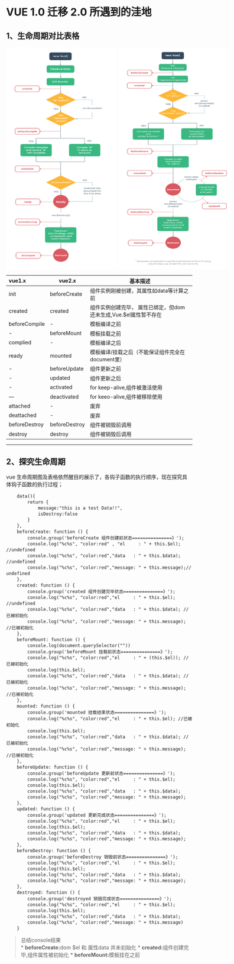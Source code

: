 # VUE 1.0 迁移 2.0 所遇到的洼地
## 1、生命周期对比表格
<div style="display: block;width: 700px;max-height: 800px;white-space: nowrap;">
	<span style="display: inline-block; width: 300px">
		<img src="./assets/img/lifecycle-vue1.png" alt="vue1.x 生命周期图" width="400" height="600">
	</span>
	<span style="display: inline-block; width: 300px">
		<img src="./assets/img/lifecycle-vue2.png" alt="vue2.x 生命周期图" width="400" height="600">
	</span>
</div>

|	vue1.x		| 	vue2.x   	|	 		基本描述															|
|	:---		|		---	 	|		     ---															|
|	init		| beforeCreate  |	组件实例刚被创建，其属性如data等计算之前										|
|	created		|	created		|	组件实例创建完毕，	属性已绑定，但dom还未生成,Vue.$el属性暂不存在				|
| beforeCompile |    - 			|	模板编译之前																|
|	-			| beforeMount   |	模板挂载之前																|
|  complied		|	 -			|	模板编译之后																|
|  ready		|   mounted 	|	模板编译/挂载之后（不能保证组件完全在document里）							|
|	-			|	beforeUpdate|	组件更新之前																|
|	-			|	updated		|	组件更新之后																|
|	-			|	activated	|	for keep-alive,组件被激活使用												|
|	—			|	deactivated |	for keeo-alive,组件被移除使用												|
|	attached	|	-			|	废弃																		|
|	deattached	|	-			|	废弃																		|
| beforeDestroy | beforeDestroy |	组件被销毁前调用															|
| destroy 		| destroy 		|	组件被销毁后调用															|

---
## 2、探究生命周期
vue 生命周期图及表格依然醒目的展示了，各钩子函数的执行顺序，现在探究具体钩子函数的执行过程；
```script
	data(){
    	return {
    		message:"this is a test Data!!",
            isDestroy:false
    	}
    }, 
    beforeCreate: function () {
        console.group('beforeCreate 组件创建前状态===============》');
        console.log("%c%s", "color:red" , "el     : " + this.$el); //undefined
        console.log("%c%s", "color:red","data   : " + this.$data); //undefined 
        console.log("%c%s", "color:red","message: " + this.message);// undefined
    },
    created: function () {
        console.group('created 组件创建完毕状态===============》');
        console.log("%c%s", "color:red","el     : " + this.$el); //undefined
        console.log("%c%s", "color:red","data   : " + this.$data); //已被初始化 
        console.log("%c%s", "color:red","message: " + this.message); //已被初始化
    },
    beforeMount: function () {
    	console.log(document.querySelector(""))
        console.group('beforeMount 挂载前状态===============》');
        console.log("%c%s", "color:red","el     : " + (this.$el)); //已被初始化
        console.log(this.$el);
        console.log("%c%s", "color:red","data   : " + this.$data); //已被初始化  
        console.log("%c%s", "color:red","message: " + this.message); //已被初始化  
    },
    mounted: function () {
        console.group('mounted 挂载结束状态===============》');
        console.log("%c%s", "color:red","el     : " + this.$el); //已被初始化
        console.log(this.$el);    
        console.log("%c%s", "color:red","data   : " + this.$data); //已被初始化
        console.log("%c%s", "color:red","message: " + this.message); //已被初始化 
    },
    beforeUpdate: function () {
        console.group('beforeUpdate 更新前状态===============》');
        console.log("%c%s", "color:red","el     : " + this.$el);
        console.log(this.$el);   
        console.log("%c%s", "color:red","data   : " + this.$data); 
        console.log("%c%s", "color:red","message: " + this.message); 
    },
    updated: function () {
        console.group('updated 更新完成状态===============》');
        console.log("%c%s", "color:red","el     : " + this.$el);
        console.log(this.$el); 
        console.log("%c%s", "color:red","data   : " + this.$data); 
        console.log("%c%s", "color:red","message: " + this.message); 
    },
    beforeDestroy: function () {
        console.group('beforeDestroy 销毁前状态===============》');
        console.log("%c%s", "color:red","el     : " + this.$el);
        console.log(this.$el);    
        console.log("%c%s", "color:red","data   : " + this.$data); 
        console.log("%c%s", "color:red","message: " + this.message); 
    },
    destroyed: function () {
        console.group('destroyed 销毁完成状态===============》');
        console.log("%c%s", "color:red","el     : " + this.$el);
        console.log(this.$el);  
        console.log("%c%s", "color:red","data   : " + this.$data); 
        console.log("%c%s", "color:red","message: " + this.message)
    }
```


> 总结console结果	
	* <strong color="red">beforeCreate:</strong>dom $el 和 属性data 并未初始化 
	* <strong color="red">created:</strong>组件创建完毕,组件属性被初始化
	* <strong color="red">beforeMount:</strong>模板挂在之前
